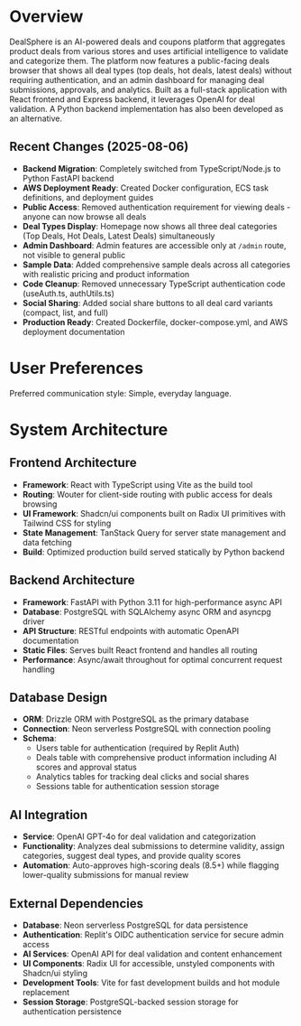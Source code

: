 # Overview

DealSphere is an AI-powered deals and coupons platform that aggregates product deals from various stores and uses artificial intelligence to validate and categorize them. The platform now features a public-facing deals browser that shows all deal types (top deals, hot deals, latest deals) without requiring authentication, and an admin dashboard for managing deal submissions, approvals, and analytics. Built as a full-stack application with React frontend and Express backend, it leverages OpenAI for deal validation. A Python backend implementation has also been developed as an alternative.

## Recent Changes (2025-08-06)
- **Backend Migration**: Completely switched from TypeScript/Node.js to Python FastAPI backend
- **AWS Deployment Ready**: Created Docker configuration, ECS task definitions, and deployment guides
- **Public Access**: Removed authentication requirement for viewing deals - anyone can now browse all deals
- **Deal Types Display**: Homepage now shows all three deal categories (Top Deals, Hot Deals, Latest Deals) simultaneously  
- **Admin Dashboard**: Admin features are accessible only at `/admin` route, not visible to general public
- **Sample Data**: Added comprehensive sample deals across all categories with realistic pricing and product information
- **Code Cleanup**: Removed unnecessary TypeScript authentication code (useAuth.ts, authUtils.ts)
- **Social Sharing**: Added social share buttons to all deal card variants (compact, list, and full)
- **Production Ready**: Created Dockerfile, docker-compose.yml, and AWS deployment documentation

# User Preferences

Preferred communication style: Simple, everyday language.

# System Architecture

## Frontend Architecture
- **Framework**: React with TypeScript using Vite as the build tool
- **Routing**: Wouter for client-side routing with public access for deals browsing
- **UI Framework**: Shadcn/ui components built on Radix UI primitives with Tailwind CSS for styling
- **State Management**: TanStack Query for server state management and data fetching
- **Build**: Optimized production build served statically by Python backend

## Backend Architecture
- **Framework**: FastAPI with Python 3.11 for high-performance async API
- **Database**: PostgreSQL with SQLAlchemy async ORM and asyncpg driver
- **API Structure**: RESTful endpoints with automatic OpenAPI documentation
- **Static Files**: Serves built React frontend and handles all routing
- **Performance**: Async/await throughout for optimal concurrent request handling

## Database Design
- **ORM**: Drizzle ORM with PostgreSQL as the primary database
- **Connection**: Neon serverless PostgreSQL with connection pooling
- **Schema**: 
  - Users table for authentication (required by Replit Auth)
  - Deals table with comprehensive product information including AI scores and approval status
  - Analytics tables for tracking deal clicks and social shares
  - Sessions table for authentication session storage

## AI Integration
- **Service**: OpenAI GPT-4o for deal validation and categorization
- **Functionality**: Analyzes deal submissions to determine validity, assign categories, suggest deal types, and provide quality scores
- **Automation**: Auto-approves high-scoring deals (8.5+) while flagging lower-quality submissions for manual review

## External Dependencies

- **Database**: Neon serverless PostgreSQL for data persistence
- **Authentication**: Replit's OIDC authentication service for secure admin access
- **AI Services**: OpenAI API for deal validation and content enhancement
- **UI Components**: Radix UI for accessible, unstyled components with Shadcn/ui styling
- **Development Tools**: Vite for fast development builds and hot module replacement
- **Session Storage**: PostgreSQL-backed session storage for authentication persistence